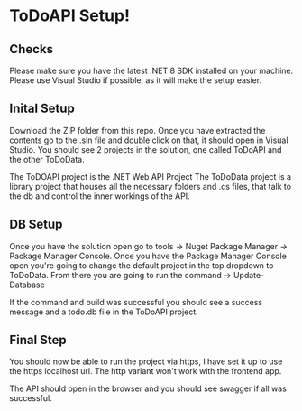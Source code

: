# ToDoAPI Setup!

## Checks
Please make sure you have the latest .NET 8 SDK installed on your machine. Please use Visual Studio if possible, as it will make the setup easier.

## Inital Setup
Download the ZIP folder from this repo. Once you have extracted the contents go to the .sln file and double click on that, it should open in Visual Studio. 
You should see 2 projects in the solution, one called ToDoAPI and the other ToDoData.

The ToDOAPI project is the .NET Web API Project 
The ToDoData project is a library project that houses all the necessary folders and .cs files, that talk to the db and control the inner workings of the API.

## DB Setup
Once you have the solution open go to tools -> Nuget Package Manager -> Package Manager Console.
Once you have the Package Manager Console open you're going to change the default project in the top dropdown to ToDoData.
From there you are going to run the command -> Update-Database

If the command and build was successful you should see a success message and a todo.db file in the ToDoAPI project.

## Final Step
You should now be able to run the project via https, I have set it up to use the https localhost url. The http variant won't work with the frontend app.

The API should open in the browser and you should see swagger if all was successful.
